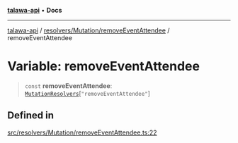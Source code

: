 [**talawa-api**](../../../../README.md) • **Docs**

***

[talawa-api](../../../../modules.md) / [resolvers/Mutation/removeEventAttendee](../README.md) / removeEventAttendee

# Variable: removeEventAttendee

> `const` **removeEventAttendee**: [`MutationResolvers`](../../../../types/generatedGraphQLTypes/type-aliases/MutationResolvers.md)\[`"removeEventAttendee"`\]

## Defined in

[src/resolvers/Mutation/removeEventAttendee.ts:22](https://github.com/PalisadoesFoundation/talawa-api/blob/fe65d855b3d1e3e4af621340e7e8bfa0325634c1/src/resolvers/Mutation/removeEventAttendee.ts#L22)
